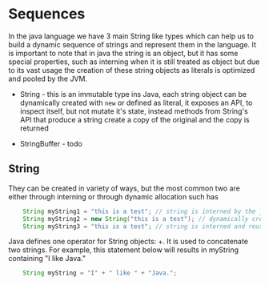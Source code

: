 # Sequences

In the java language we have 3 main String like types which can help us to build a dynamic sequence of strings and
represent them in the language. It is important to note that in java the string is an object, but it has some special
properties, such as interning when it is still treated as object but due to its vast usage the creation of these string
objects as literals is optimized and pooled by the JVM.

-   String - this is an immutable type ins Java, each string object can be dynamically created with `new` or defined as
    literal, it exposes an API, to inspect itself, but not mutate it's state, instead methods from String's API that produce
    a string create a copy of the original and the copy is returned

-   StringBuffer - todo

## String

They can be created in variety of ways, but the most common two are either through interning or through dynamic
allocation such has

```java
    String myString1 = "this is a test"; // string is interned by the java runtime,
    String myString2 = new String("this is a test"); // dynamically created, even though it is 'technically the same'
    String myString3 = "this is a test"; // string is interned and reused from the pool, making myString1 == myString3
```

Java defines one operator for String objects: +. It is used to concatenate two strings. For example, this statement
below will results in myString containing "I like Java."

```java
    String myString = "I" + " like " + "Java.";
```
